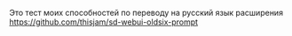 Это тест моих способностей по переводу на русский язык расширения https://github.com/thisjam/sd-webui-oldsix-prompt
